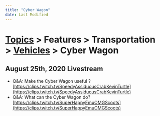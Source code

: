 ```yaml
---
title: "Cyber Wagon"
date: Last Modified
---
```

# [Topics](../../../../topics.md) > Features > Transportation > [Vehicles](../../../../topics/features/transportation/vehicles.md) > Cyber Wagon

## August 25th, 2020 Livestream
* Q&A: Make the Cyber Wagon useful ? [https://clips.twitch.tv/SpeedyAssiduousCrabKevinTurtle](https://clips.twitch.tv/SpeedyAssiduousCrabKevinTurtle)
* Q&A: What can the Cyber Wagon do? [https://clips.twitch.tv/SuperHappyEmuOMGScoots](https://clips.twitch.tv/SuperHappyEmuOMGScoots)

